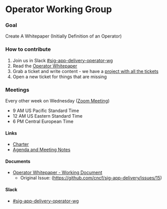# Operator Working Group

### Goal 
Create A Whitepaper (Initially Definition of an Operator)

### How to contribute
1. Join us in Slack [#sig-app-delivery-operator-wg](https://cloud-native.slack.com/archives/C01GTMYJLKS)
2. Read the [Operator Whitepaper](https://docs.google.com/document/d/1daXHyR2yG5ArjO1PO83v4a0fmLCLo2kYNT3TwGZksng)
3. Grab a ticket and write content - we have a [project with all the tickets](https://github.com/cncf/sig-app-delivery/projects/1)
4. Open a new ticket for things that are missing

### Meetings
Every other week on Wednesday ([Zoom Meeting](https://zoom.us/my/cncfsigappdelivery?pwd=R0RJMkRzQ1ZjcmE0WERGcTJTOEVyUT09))
* 9 AM US Pacific Standard Time
* 12 AM US Eastern Standard Time 
* 6 PM Central European Time

#### Links
* [Charter](./charter.md)
* [Agenda and Meeting Notes](https://docs.google.com/document/d/17pjT2g35yUMaby0cPJnFfHRlhlFzFruDxmJKRmj_BLU)

#### Documents
* [Operator Whitepaper - Working Document](https://docs.google.com/document/d/1daXHyR2yG5ArjO1PO83v4a0fmLCLo2kYNT3TwGZksng)
  * Original Issue: (https://github.com/cncf/sig-app-delivery/issues/15)
  
  
#### Slack
* [#sig-app-delivery-operator-wg](https://cloud-native.slack.com/archives/C01GTMYJLKS)
